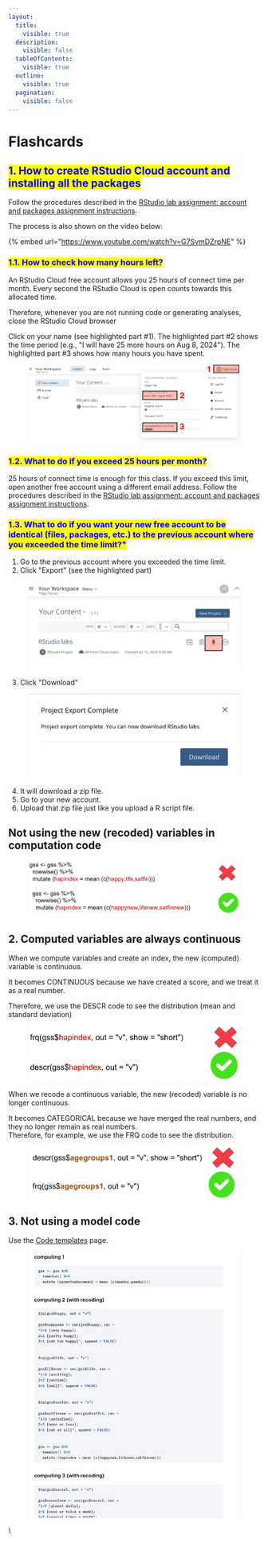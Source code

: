 ```yaml
---
layout:
  title:
    visible: true
  description:
    visible: false
  tableOfContents:
    visible: true
  outline:
    visible: true
  pagination:
    visible: false
---
```


# Flashcards

## <mark style="color:blue;">1. How to create RStudio Cloud account and installing all the packages</mark>

Follow the procedures described in the [RStudio lab assignment: account and packages assignment instructions](https://docs.google.com/document/d/1P0gpXCsAk03u9fSdHNdMpO43TCbHUoJT/edit?usp=sharing\&ouid=100179871492576617561\&rtpof=true\&sd=true).

The process is also shown on the video below:

{% embed url="https://www.youtube.com/watch?v=G7SvmDZrpNE" %}

### <mark style="color:blue;">1.1. How to check how many hours left?</mark>

An RStudio Cloud free account allows you 25 hours of connect time per month. Every second the RStudio Cloud is open counts towards this allocated time.&#x20;

Therefore, whenever you are not running code or generating analyses, close the RStudio Cloud browser

Click on your name (see highlighted part #1). The highlighted part #2 shows the time period (e.g., "I will have 25 more hours on Aug 8, 2024"). The highlighted part #3 shows how many hours you have spent.

<figure><img src="../../../.gitbook/assets/image (86).png" alt="" width="563"><figcaption></figcaption></figure>

### <mark style="color:blue;">1.2. What to do if you exceed 25 hours per month?</mark>

25 hours of connect time is enough for this class. If you exceed this limit, open another free account using a different email address. Follow the procedures described in the [RStudio lab assignment: account and packages assignment instructions](https://docs.google.com/document/d/1P0gpXCsAk03u9fSdHNdMpO43TCbHUoJT/edit?usp=sharing\&ouid=100179871492576617561\&rtpof=true\&sd=true).

### <mark style="color:blue;">1.3. What to do if you want your new free account to be identical (files, packages, etc.) to the previous account where you exceeded the time limit?"</mark>

1. Go to the previous account where you exceeded the time limit.
2. Click "Export" (see the highlighted part)

<figure><img src="../../../.gitbook/assets/image (87).png" alt="" width="563"><figcaption></figcaption></figure>

3. Click "Download"

<figure><img src="../../../.gitbook/assets/image (88).png" alt="" width="563"><figcaption></figcaption></figure>

4. It will download a zip file.
5. Go to your new account.
6. Upload that zip file just like you upload a R script file.







## Not using the new (recoded) variables in computation code

<figure><img src="../../../.gitbook/assets/image (53).png" alt=""><figcaption></figcaption></figure>

## 2. Computed variables are always continuous

When we compute variables and create an index, the new (computed) variable is continuous.

It becomes CONTINUOUS because we have created a score, and we treat it as a real number.

Therefore, we use the DESCR code to see the distribution (mean and standard deviation)

<figure><img src="../../../.gitbook/assets/image (54).png" alt=""><figcaption></figcaption></figure>

When we recode a continuous variable, the new (recoded) variable is no longer continuous.

It becomes CATEGORICAL because we have merged the real numbers, and they no longer remain as real numbers.\
Therefore, for example, we use the FRQ code to see the distribution.

<figure><img src="../../../.gitbook/assets/image (42).png" alt=""><figcaption></figcaption></figure>

## 3. Not using a model code

Use the [Code templates](https://ttezcan.gitbook.io/lect/all-lectures-and-labs/r-lab/lab-resources/code-templates) page.

<figure><img src="../../../.gitbook/assets/image (55).png" alt=""><figcaption></figcaption></figure>



\
